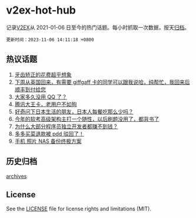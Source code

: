 # v2ex-hot-hub

 记录[V2EX](https://www.v2ex.com/)从 2021-01-06 日至今的热门话题。每小时抓取一次数据，按天[归档](archives)。

`更新时间：2023-11-06 14:11:18 +0800`

## 热议话题

1. [牙齿矫正的花费超乎想象](https://www.v2ex.com/t/988911)
1. [下周从英国回来，有需要 giffgaff 卡的同学可以跟我说哈，纯帮忙，我回来后顺丰到付给您](https://www.v2ex.com/t/988928)
1. [大家多久没用 QQ 了？](https://www.v2ex.com/t/988914)
1. [腾讯大王卡，老用户不如狗](https://www.v2ex.com/t/988953)
1. [好奇问下日本生活的朋友，日本人每餐吃那么少吗？](https://www.v2ex.com/t/988915)
1. [今年的软考高级架构主打一个随性，以后刷题没用了，都背书了](https://www.v2ex.com/t/988906)
1. [为什么大部分程序员独立开发者都赚不到钱？](https://www.v2ex.com/t/988828)
1. [多多买菜退款被 pdd 驳回了！](https://www.v2ex.com/t/988922)
1. [手机 照片 NAS 备份终极方案](https://www.v2ex.com/t/988912)

## 历史归档

[archives](archives)

## License

See the [LICENSE](LICENSE) file for license rights and limitations (MIT).
